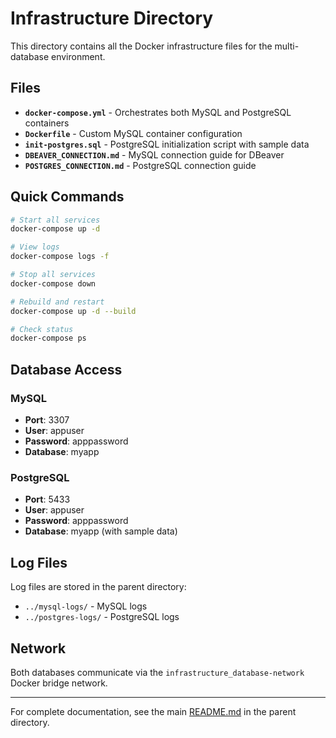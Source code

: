 # Infrastructure Directory

This directory contains all the Docker infrastructure files for the multi-database environment.

## Files

- **`docker-compose.yml`** - Orchestrates both MySQL and PostgreSQL containers
- **`Dockerfile`** - Custom MySQL container configuration
- **`init-postgres.sql`** - PostgreSQL initialization script with sample data
- **`DBEAVER_CONNECTION.md`** - MySQL connection guide for DBeaver
- **`POSTGRES_CONNECTION.md`** - PostgreSQL connection guide

## Quick Commands

```bash
# Start all services
docker-compose up -d

# View logs
docker-compose logs -f

# Stop all services
docker-compose down

# Rebuild and restart
docker-compose up -d --build

# Check status
docker-compose ps
```

## Database Access

### MySQL
- **Port**: 3307
- **User**: appuser
- **Password**: apppassword
- **Database**: myapp

### PostgreSQL
- **Port**: 5433
- **User**: appuser
- **Password**: apppassword
- **Database**: myapp (with sample data)

## Log Files

Log files are stored in the parent directory:
- `../mysql-logs/` - MySQL logs
- `../postgres-logs/` - PostgreSQL logs

## Network

Both databases communicate via the `infrastructure_database-network` Docker bridge network.

---

For complete documentation, see the main [README.md](../README.md) in the parent directory.
